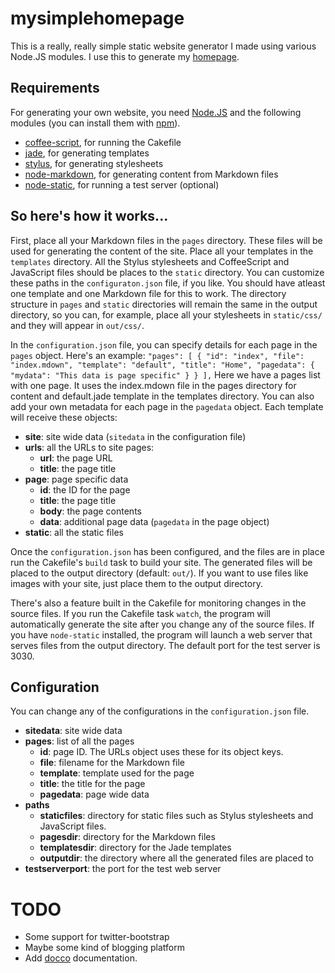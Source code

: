 # mysimplehomepage

This is a really, really simple static website generator I made using various
Node.JS modules. I use this to generate my [homepage][].

## Requirements

For generating your own website, you need [Node.JS][nodejs] and the following
modules (you can install them with [npm][]).

* [coffee-script][], for running the Cakefile
* [jade][], for generating templates
* [stylus][], for generating stylesheets
* [node-markdown][], for generating content from Markdown files
* [node-static][], for running a test server (optional)

## So here's how it works...

First, place all your Markdown files in the `pages` directory. These files will
be used for generating the content of the site. Place all your templates in the
`templates` directory. All the Stylus stylesheets and CoffeeScript and
JavaScript files should be places to the `static` directory. You can customize
these paths in the `configuraton.json` file, if you like. You should have
atleast one template and one Markdown file for this to work. The directory
structure in `pages` and `static` directories will remain the same in the
output directory, so you can, for example, place all your stylesheets in
`static/css/` and they will appear in `out/css/`.

In the `configuration.json` file, you can specify details for each page in the
`pages` object. Here's an example:
``
  "pages":
  [
    {
      "id": "index",
      "file": "index.mdown",
      "template": "default",
      "title": "Home",
      "pagedata":
      {
        "mydata": "This data is page specific"
      }
    }
  ],
``
Here we have a pages list with one page. It uses the index.mdown file in the
pages directory for content and default.jade template in the templates
directory. You can also add your own metadata for each page in the `pagedata`
object. Each template will receive these objects:

* **site**: site wide data (`sitedata` in the configuration file)
* **urls**: all the URLs to site pages:
  * **url**: the page URL
  * **title**: the page title
* **page**: page specific data
  * **id**: the ID for the page
  * **title**: the page title
  * **body**: the page contents
  * **data**: additional page data (`pagedata` in the page object)
* **static**: all the static files

Once the `configuration.json` has been configured, and the files are in place
run the Cakefile's `build` task to build your site. The generated files will be
placed to the output directory (default: `out/`).  If you want to use files
like images with your site, just place them to the output directory.

There's also a feature built in the Cakefile for monitoring changes in the
source files. If you run the Cakefile task `watch`, the program will
automatically generate the site after you change any of the source files. If
you have `node-static` installed, the program will launch a web server that
serves files from the output directory. The default port for the test server is
3030.

## Configuration

You can change any of the configurations in the `configuration.json` file.

* **sitedata**: site wide data
* **pages**: list of all the pages
  * **id**: page ID. The URLs object uses these for its object keys.
  * **file**: filename for the Markdown file
  * **template**: template used for the page
  * **title**: the title for the page
  * **pagedata**: page wide data
* **paths**
  * **staticfiles**: directory for static files such as Stylus stylesheets and
      JavaScript files.
  * **pagesdir**: directory for the Markdown files
  * **templatesdir**: directory for the Jade templates
  * **outputdir**: the directory where all the generated files are placed to
* **testserverport**: the port for the test web server

# TODO

* Some support for twitter-bootstrap
* Maybe some kind of blogging platform
* Add [docco][] documentation.

[homepage]: http://jkpl.lepovirta.org/
[nodejs]: http://nodejs.org/
[npm]: http://npmjs.org/
[coffee-script]: http://coffeescript.org/
[jade]: https://github.com/visionmedia/jade
[stylus]: https://github.com/learnboost/stylus
[node-markdown]: https://github.com/andris9/node-markdown
[node-static]: https://github.com/cloudhead/node-static
[docco]: http://jashkenas.github.com/docco/

